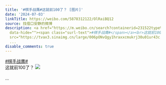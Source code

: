 ```yaml
---
title: '#棋手战鹰#这就前100了？ [图片]'
date: '2024-07-03'
linkTitle: https://weibo.com/5878312122/OlRaiBQ12
source: 找借口安静的微博
description: <a href="https://m.weibo.cn/search?containerid=231522type%3D1%26t%3D10%26q%3D%23%E6%A3%8B%E6%89%8B%E6%88%98%E9%B9%B0%23&amp;extparam=%23%E6%A3%8B%E6%89%8B%E6%88%98%E9%B9%B0%23"
  data-hide=""><span class="surl-text">#棋手战鹰#</span></a><br>这就前100了？ <img style=""
  src="https://tvax3.sinaimg.cn/large/006pONvQgy1hraxxcmukrj30u01ur43c.jpg" referrerpolicy="no-referrer"><br><br>
  ...
disable_comments: true
---
```

<a href="https://m.weibo.cn/search?containerid=231522type%3D1%26t%3D10%26q%3D%23%E6%A3%8B%E6%89%8B%E6%88%98%E9%B9%B0%23&amp;extparam=%23%E6%A3%8B%E6%89%8B%E6%88%98%E9%B9%B0%23" data-hide=""><span class="surl-text">#棋手战鹰#</span></a><br>这就前100了？ <img style="" src="https://tvax3.sinaimg.cn/large/006pONvQgy1hraxxcmukrj30u01ur43c.jpg" referrerpolicy="no-referrer"><br><br> ...